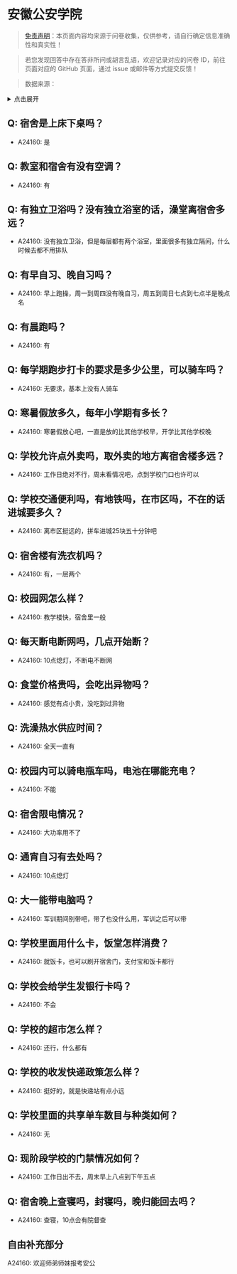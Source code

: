 # 安徽公安学院

> [免责声明](https://colleges.chat/#_3)：本页面内容均来源于问卷收集，仅供参考，请自行确定信息准确性和真实性！

> 若您发现回答中存在答非所问或胡言乱语，欢迎记录对应的问卷 ID，前往页面对应的 GitHub 页面，通过 issue 或邮件等方式提交反馈！

> 数据来源：

<details><summary>点击展开</summary>
<ul>
<li>A24160: 匿名 (2024 年 06 月)</li>
</ul>
</details>

## Q: 宿舍是上床下桌吗？

- A24160: 是

## Q: 教室和宿舍有没有空调？

- A24160: 有

## Q: 有独立卫浴吗？没有独立浴室的话，澡堂离宿舍多远？

- A24160: 没有独立卫浴，但是每层都有两个浴室，里面很多有独立隔间，什么时候去都不用排队

## Q: 有早自习、晚自习吗？

- A24160: 早上跑操，周一到周四没有晚自习，周五到周日七点到七点半是晚点名

## Q: 有晨跑吗？

- A24160: 有

## Q: 每学期跑步打卡的要求是多少公里，可以骑车吗？

- A24160: 无要求，基本上没有人骑车

## Q: 寒暑假放多久，每年小学期有多长？

- A24160: 寒暑假放心吧，一直是放的比其他学校早，开学比其他学校晚

## Q: 学校允许点外卖吗，取外卖的地方离宿舍楼多远？

- A24160: 工作日绝对不行，周末看情况吧，点到学校门口也许可以

## Q: 学校交通便利吗，有地铁吗，在市区吗，不在的话进城要多久？

- A24160: 离市区挺远的，拼车进城25块五十分钟吧

## Q: 宿舍楼有洗衣机吗？

- A24160: 有，一层两个

## Q: 校园网怎么样？

- A24160: 教学楼快，宿舍里一般

## Q: 每天断电断网吗，几点开始断？

- A24160: 10点熄灯，不断电不断网

## Q: 食堂价格贵吗，会吃出异物吗？

- A24160: 感觉有点小贵，没吃到过异物

## Q: 洗澡热水供应时间？

- A24160: 全天一直有

## Q: 校园内可以骑电瓶车吗，电池在哪能充电？

- A24160: 不能

## Q: 宿舍限电情况？

- A24160: 大功率用不了

## Q: 通宵自习有去处吗？

- A24160: 10点熄灯

## Q: 大一能带电脑吗？

- A24160: 军训期间别带吧，带了也没什么用，军训之后可以带

## Q: 学校里面用什么卡，饭堂怎样消费？

- A24160: 就饭卡，也可以刷开宿舍门，支付宝和饭卡都行

## Q: 学校会给学生发银行卡吗？

- A24160: 不会

## Q: 学校的超市怎么样？

- A24160: 还行，什么都有

## Q: 学校的收发快递政策怎么样？

- A24160: 挺好的，就是快递站有点小远

## Q: 学校里面的共享单车数目与种类如何？

- A24160: 无

## Q: 现阶段学校的门禁情况如何？

- A24160: 工作日出不去，周末早上八点到下午五点

## Q: 宿舍晚上查寝吗，封寝吗，晚归能回去吗？

- A24160: 查寝，10点会有院督查

## 自由补充部分

A24160: 欢迎师弟师妹报考安公